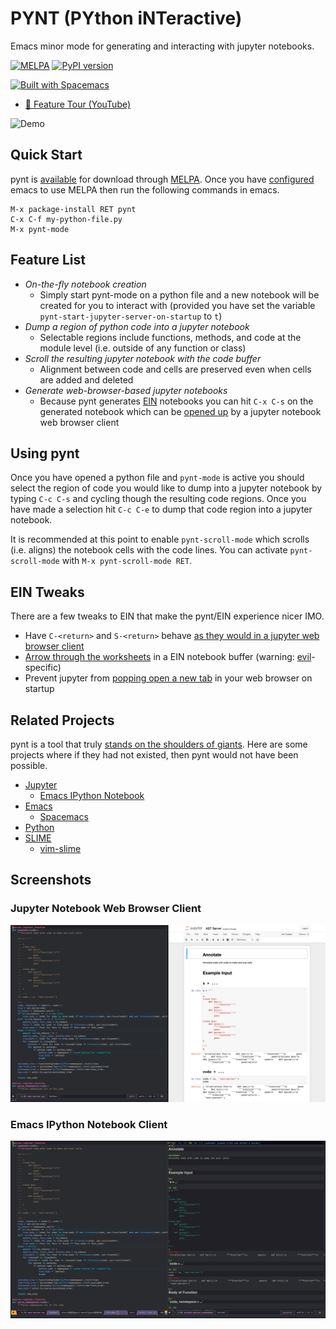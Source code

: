 # PYNT (PYthon iNTeractive)

Emacs minor mode for generating and interacting with jupyter notebooks.

[![MELPA](https://melpa.org/packages/pynt-badge.svg)](https://melpa.org/#/pynt)
[![PyPI version](https://badge.fury.io/py/codebook.svg)](https://badge.fury.io/py/codebook)

[![Built with Spacemacs](https://cdn.rawgit.com/syl20bnr/spacemacs/442d025779da2f62fc86c2082703697714db6514/assets/spacemacs-badge.svg)](http://spacemacs.org)

- [🎥 Feature Tour (YouTube)](https://youtu.be/wtVF5cMhBjg)

![Demo](/img/demo.gif)

## Quick Start

pynt is [available](https://melpa.org/#/pynt) for download through [MELPA](https://melpa.org/). Once you have [configured](https://melpa.org/#/getting-started) emacs to use MELPA then run the following commands in emacs.

```
M-x package-install RET pynt
C-x C-f my-python-file.py
M-x pynt-mode
```

## Feature List

- *On-the-fly notebook creation*
  - Simply start pynt-mode on a python file and a new notebook will be created for you to interact with (provided you have set the variable `pynt-start-jupyter-server-on-startup` to `t`)
- *Dump a region of python code into a jupyter notebook*
  - Selectable regions include functions, methods, and code at the module level (i.e. outside of any function or class)
- *Scroll the resulting jupyter notebook with the code buffer*
  - Alignment between code and cells are preserved even when cells are added and deleted
- *Generate web-browser-based jupyter notebooks*
  - Because pynt generates [EIN](http://millejoh.github.io/emacs-ipython-notebook/) notebooks you can hit `C-x C-s` on the generated notebook which can be [opened up](#jupyter-notebook-web-browser-client) by a jupyter notebook web browser client

## Using pynt

Once you have opened a python file and `pynt-mode` is active you should select the region of code you would like to dump into a jupyter notebook by typing `C-c C-s` and cycling though the resulting code regions. Once you have made a selection hit `C-c C-e` to dump that code region into a jupyter notebook.

It is recommended at this point to enable `pynt-scroll-mode` which scrolls (i.e. aligns) the notebook cells with the code lines. You can activate `pynt-scroll-mode` with `M-x pynt-scroll-mode RET`.

## EIN Tweaks

There are a few tweaks to EIN that make the pynt/EIN experience nicer IMO.

- Have `C-<return>` and `S-<return>` behave [as they would in a jupyter web browser client](https://github.com/ebanner/dotfiles/blob/deed94b024612ca1ed9c1e98f8e98ade793208a2/spacemacs#L473-L476)
- [Arrow through the worksheets](https://github.com/ebanner/dotfiles/blob/deed94b024612ca1ed9c1e98f8e98ade793208a2/spacemacs#L479-L480) in a EIN notebook buffer (warning: [evil](https://github.com/emacs-evil/evil)-specific)
- Prevent jupyter from [popping open a new tab](https://github.com/ebanner/dotfiles/blob/deed94b024612ca1ed9c1e98f8e98ade793208a2/spacemacs#L496) in your web browser on startup


## Related Projects

pynt is a tool that truly [stands on the shoulders of giants](https://en.wikipedia.org/wiki/Standing_on_the_shoulders_of_giants). Here are some projects where if they had not existed, then pynt would not have been possible.

- [Jupyter](http://jupyter.org/)
  - [Emacs IPython Notebook](http://millejoh.github.io/emacs-ipython-notebook/)
- [Emacs](https://www.gnu.org/software/emacs/)
  - [Spacemacs](http://spacemacs.org/)
- [Python](https://www.python.org/)
- [SLIME](https://common-lisp.net/project/slime/)
  - [vim-slime](https://github.com/jpalardy/vim-slime)

## Screenshots

### Jupyter Notebook Web Browser Client

![Browser](/img/browser.png)

### Emacs IPython Notebook Client

![EIN](/img/ein.png)
